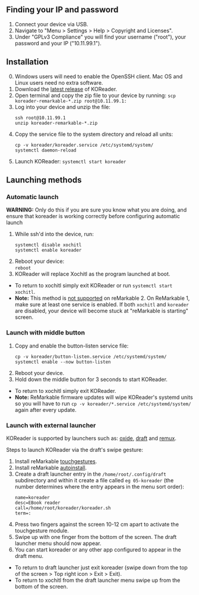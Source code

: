 ## Finding your IP and password

1. Connect your device via USB.
2. Navigate to "Menu > Settings > Help > Copyright and Licenses".
3. Under "GPLv3 Compliance" you will find your username ("root"), your password and your IP ("10.11.99.1").

## Installation

0. Windows users will need to enable the OpenSSH client. Mac OS and Linux users need no extra software.
1. Download the [latest release](https://github.com/koreader/koreader/releases) of KOReader.
2. Open terminal and copy the zip file to your device by running:
   `scp koreader-remarkable-*.zip root@10.11.99.1:`
3. Log into your device and unzip the file:
   ```
   ssh root@10.11.99.1
   unzip koreader-remarkable-*.zip
   ```
4. Copy the service file to the system directory and reload all units:
   ```
   cp -v koreader/koreader.service /etc/systemd/system/
   systemctl daemon-reload
   ```
5. Launch KOReader:
   `systemctl start koreader`

## Launching methods

### Automatic launch
**WARNING:** Only do this if you are sure you know what you are doing, and ensure that koreader is working correctly before configuring automatic launch

1. While ssh'd into the device, run:
   ```
   systemctl disable xochitl
   systemctl enable koreader
   ```
2. Reboot your device:\
`reboot`
3. KOReader will replace Xochitl as the program launched at boot.
- To return to xochitl simply exit KOReader or run `systemctl start xochitl`.
- **Note:** This method is [not supported](https://github.com/koreader/koreader/issues/7076) on reMarkable 2. On ReMarkable 1, make sure at least one service is enabled. If both `xochitl` and `koreader` are disabled, your device will become stuck at "reMarkable is starting" screen.
### Launch with middle button

1. Copy and enable the button-listen service file:
   ```
   cp -v koreader/button-listen.service /etc/systemd/system/
   systemctl enable --now button-listen
   ```
2. Reboot your device.
3. Hold down the middle button for 3 seconds to start KOReader.
- To return to xochitl simply exit KOReader.
- **Note:** ReMarkable firmware updates will wipe KOReader's systemd units so you will have to run `cp -v koreader/*.service /etc/systemd/system/` again after every update.

### Launch with external launcher
KOReader is supported by launchers such as: [oxide](https://github.com/Eeems/oxide/releases), [draft](https://github.com/dixonary/draft-reMarkable) and [remux](https://rmkit.dev/apps/remux).

Steps to launch KOReader via the draft's swipe gesture:
1. Install reMarkable [touchgestures](https://github.com/ddvk/remarkable-touchgestures).
2. Install reMarkable [autoinstall](https://github.com/ddvk/remarkable-autoinstall).
3. Create a draft launcher entry in the `/home/root/.config/draft` subdirectory and within it create a file called `eg 05-koreader` (the number determines where the entry appears in the menu sort order):
   ```
   name=koreader
   desc=EBook reader
   call=/home/root/koreader/koreader.sh
   term=:
   ```
4. Press two fingers against the screen 10-12 cm apart to activate the touchgesture module.
5. Swipe up with one finger from the bottom of the screen. The draft launcher menu should now appear.
6. You can start koreader or any other app configured to appear in the draft menu.
- To return to draft launcher just exit koreader (swipe down from the top of the screen > Top right icon > Exit > Exit).
- To return to xochitl from the draft launcher menu swipe up from the bottom of the screen.
